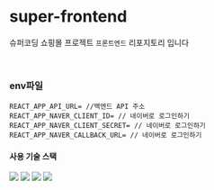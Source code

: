 # super-frontend

슈퍼코딩 쇼핑몰 프로젝트 `프론트엔드` 리포지토리 입니다

<br/>

### env파일

```
REACT_APP_API_URL= //백엔드 API 주소
REACT_APP_NAVER_CLIENT_ID= // 네이버로 로그인하기
REACT_APP_NAVER_CLIENT_SECRET= // 네이버로 로그인하기
REACT_APP_NAVER_CALLBACK_URL= // 네이버로 로그인하기
```

#### 사용 기술 스택

<div>
  <img src="https://img.shields.io/badge/react-61DAFB?style=for-the-badge&logo=react&logoColor=black"> 
  <img src="https://img.shields.io/badge/tailwindcss-06B6D4?style=for-the-badge&logo=tailwindcss&logoColor=black"> 
  <img src="https://img.shields.io/badge/typescript-3178C6?style=for-the-badge&logo=typescript&logoColor=black"> 
  <img src="https://img.shields.io/badge/redux-764ABC?style=for-the-badge&logo=redux&logoColor=black">
</div>
